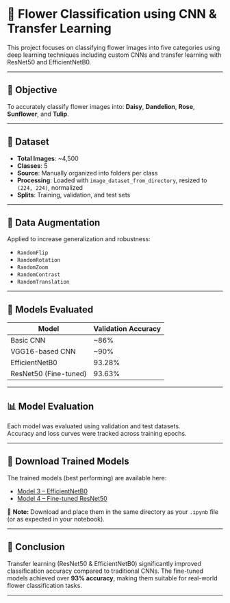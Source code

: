# 🌸 Flower Classification using CNN & Transfer Learning

This project focuses on classifying flower images into five categories using deep learning techniques including custom CNNs and transfer learning with ResNet50 and EfficientNetB0.

---

## 🎯 Objective

To accurately classify flower images into:
**Daisy**, **Dandelion**, **Rose**, **Sunflower**, and **Tulip**.

---

## 📁 Dataset

- **Total Images**: ~4,500
- **Classes**: 5
- **Source**: Manually organized into folders per class
- **Processing**: Loaded with `image_dataset_from_directory`, resized to `(224, 224)`, normalized
- **Splits**: Training, validation, and test sets

---

## 🔄 Data Augmentation

Applied to increase generalization and robustness:
- `RandomFlip`
- `RandomRotation`
- `RandomZoom`
- `RandomContrast`
- `RandomTranslation`

---

## 🧠 Models Evaluated

| Model                 | Validation Accuracy |
|-----------------------|---------------------|
| Basic CNN             | ~86%                |
| VGG16-based CNN       | ~90%                |
| EfficientNetB0        | 93.28%              |
| ResNet50 (Fine-tuned) | 93.63%              |

---

## 📊 Model Evaluation

Each model was evaluated using validation and test datasets.  
Accuracy and loss curves were tracked across training epochs.

---

## 🧠 Download Trained Models

The trained models (best performing) are available here:

- [Model 3 – EfficientNetB0](https://drive.google.com/file/d/1rNjTh05HMzC42ac4wkDx2V8ZYDDyrYf3/view?usp=sharing)
- [Model 4 – Fine-tuned ResNet50](https://drive.google.com/file/d/1uJHMmi8NGfTyJyenN10FujpTJbej3Xg_/view?usp=sharing)

📌 **Note:** Download and place them in the same directory as your `.ipynb` file (or as expected in your notebook).

---

## 📝 Conclusion

Transfer learning (ResNet50 & EfficientNetB0) significantly improved classification accuracy compared to traditional CNNs. The fine-tuned models achieved over **93% accuracy**, making them suitable for real-world flower classification tasks.

---
